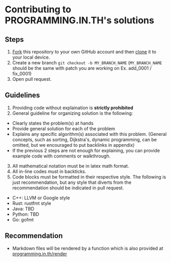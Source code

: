 # Contributing to PROGRAMMING.IN.TH's solutions

## Steps

1. [Fork](https://help.github.com/articles/fork-a-repo/) this repository to your own GitHub account and then [clone](https://help.github.com/articles/cloning-a-repository/) it to your local device.
2. Create a new branch `git checkout -b MY_BRANCH_NAME` (`MY_BRANCH_NAME` should be the same with patch you are working on Ex. add_0001 / fix_0001)
3. Open pull request.

## Guidelines

1. Providing code without explaination is **strictly prohibited**
2. General guideline for organizing solution is the following:

- Clearly states the problem(s) at hands
- Provide general solution for each of the problem
- Explains any specific algorithm(s) associated with this problem. (General concepts, such as sorting, Dijkstra's, dynamic programming, can be omitted, but we encouraged to put backlinks in appendix)
- If the previous 2 steps are not enough for explaining, you can provide example code with comments or walkthrough.

3. All mathematical notation must be in latex math format.
4. All in-line codes must in backticks.
5. Code blocks must be formatted in their respective style. The following is just recommendation, but any style that diverts from the recommendation should be indicated in pull request.

- C++: LLVM or Google style
- Rust: rustfmt style
- Java: TBD
- Python: TBD
- Go: gofmt

## Recommendation

- Markdown files will be rendered by a function which is also provided at [programming.in.th/render](https://programming.in.th/render)
